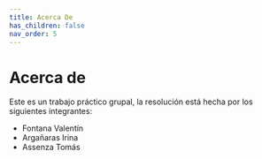 ```yaml
---
title: Acerca De
has_children: false
nav_order: 5
---
```


# Acerca de

Este es un trabajo práctico grupal, la resolución está hecha por los siguientes integrantes:

* Fontana Valentín
* Argañaras Irina
* Assenza Tomás
